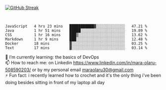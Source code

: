 

[![GitHub Streak](https://streak-stats.demolab.com?user=MaraxD&theme=tokyonight)](https://git.io/streak-stats)
 
 
 <br/>

<!--START_SECTION:waka-->

```text
JavaScript   4 hrs 23 mins   ███████████▓░░░░░░░░░░░░░   47.21 %
Java         1 hr 51 mins    █████░░░░░░░░░░░░░░░░░░░░   19.89 %
CSS          1 hr 16 mins    ███▒░░░░░░░░░░░░░░░░░░░░░   13.62 %
Markdown     1 hr 9 mins     ███░░░░░░░░░░░░░░░░░░░░░░   12.48 %
Docker       18 mins         ▓░░░░░░░░░░░░░░░░░░░░░░░░   03.25 %
Text         17 mins         ▓░░░░░░░░░░░░░░░░░░░░░░░░   03.14 %
```

<!--END_SECTION:waka-->
<!--[![willianrod's wakatime stats](https://github-readme-stats.vercel.app/api/wakatime?username=MaraxD)](https://github.com/anuraghazra/github-readme-stats)-->

🌱 I’m currently learning: the basics of DevOps<br/>
📫 How to reach me: on Linkedin https://www.linkedin.com/in/mara-olaru-508590203/ or by my personal email maraolaru30@gmail.com <br/>
⚡ Fun fact: i recently learned how to crochet and it's the only thing i've been doing besides sitting in front of my laptop all day <br/>
 
